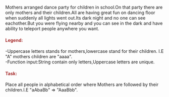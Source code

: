 Mothers arranged dance party for children in school.On that party there are only mothers and their children.All are having great fun
on dancing floor when suddenly all lights went out.Its dark night and no one can see eachother.But you were flying nearby and you can see in the dark and have ability to teleport people anywhere you want.

<h4 style="color:brown">Legend:</h4>
-Uppercase letters stands for mothers,lowercase stand for their children.
I.E "A" mothers children are "aaaa".<br>
-Function input:String contain only letters,Uppercase letters are unique.
<h4 style="color:brown">Task:</h4>
Place all people in alphabetical order where Mothers are followed by their children.I.E "aAbaBb" => "AaaBbb".




